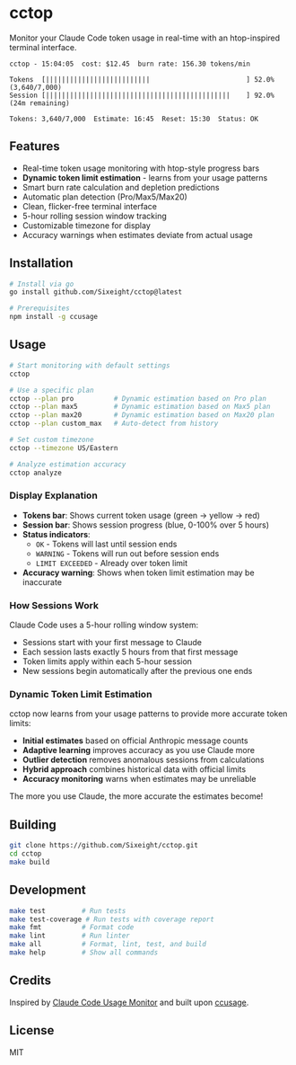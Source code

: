 # cctop

Monitor your Claude Code token usage in real-time with an htop-inspired terminal interface.

```
cctop - 15:04:05  cost: $12.45  burn rate: 156.30 tokens/min

Tokens  [||||||||||||||||||||||||||                        ] 52.0% (3,640/7,000)
Session [||||||||||||||||||||||||||||||||||||||||||||||    ] 92.0% (24m remaining)

Tokens: 3,640/7,000  Estimate: 16:45  Reset: 15:30  Status: OK
```

## Features

- Real-time token usage monitoring with htop-style progress bars
- **Dynamic token limit estimation** - learns from your usage patterns
- Smart burn rate calculation and depletion predictions
- Automatic plan detection (Pro/Max5/Max20)
- Clean, flicker-free terminal interface
- 5-hour rolling session window tracking
- Customizable timezone for display
- Accuracy warnings when estimates deviate from actual usage

## Installation

```bash
# Install via go
go install github.com/Sixeight/cctop@latest

# Prerequisites
npm install -g ccusage
```

## Usage

```bash
# Start monitoring with default settings
cctop

# Use a specific plan
cctop --plan pro          # Dynamic estimation based on Pro plan
cctop --plan max5         # Dynamic estimation based on Max5 plan
cctop --plan max20        # Dynamic estimation based on Max20 plan
cctop --plan custom_max   # Auto-detect from history

# Set custom timezone
cctop --timezone US/Eastern

# Analyze estimation accuracy
cctop analyze
```

### Display Explanation

- **Tokens bar**: Shows current token usage (green → yellow → red)
- **Session bar**: Shows session progress (blue, 0-100% over 5 hours)
- **Status indicators**:
  - `OK` - Tokens will last until session ends
  - `WARNING` - Tokens will run out before session ends
  - `LIMIT EXCEEDED` - Already over token limit
- **Accuracy warning**: Shows when token limit estimation may be inaccurate

### How Sessions Work

Claude Code uses a 5-hour rolling window system:

- Sessions start with your first message to Claude
- Each session lasts exactly 5 hours from that first message
- Token limits apply within each 5-hour session
- New sessions begin automatically after the previous one ends

### Dynamic Token Limit Estimation

cctop now learns from your usage patterns to provide more accurate token limits:

- **Initial estimates** based on official Anthropic message counts
- **Adaptive learning** improves accuracy as you use Claude more
- **Outlier detection** removes anomalous sessions from calculations
- **Hybrid approach** combines historical data with official limits
- **Accuracy monitoring** warns when estimates may be unreliable

The more you use Claude, the more accurate the estimates become!

## Building

```bash
git clone https://github.com/Sixeight/cctop.git
cd cctop
make build
```

## Development

```bash
make test         # Run tests
make test-coverage # Run tests with coverage report
make fmt          # Format code
make lint         # Run linter
make all          # Format, lint, test, and build
make help         # Show all commands
```

## Credits

Inspired by [Claude Code Usage Monitor](https://github.com/Maciek-roboblog/Claude-Code-Usage-Monitor) and built upon [ccusage](https://github.com/ryoppippi/ccusage).

## License

MIT

